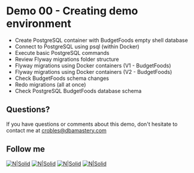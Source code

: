 # Demo 00 - Creating demo environment

* Create PostgreSQL container with BudgetFoods empty shell database
* Connect to PostgreSQL using psql (within Docker)
* Execute basic PostgreSQL commands
* Review Flyway migrations folder structure
* Flyway migrations using Docker containers (V1 - BudgetFoods)
* Flyway migrations using Docker containers (V2 - BudgetFoods)
* Check BudgetFoods schema changes
* Redo migrations (all at once)
* Check PostgreSQL BudgetFoods database schema

## Questions?
If you have questions or comments about this demo, don't hesitate to contact me at <crobles@dbamastery.com>

## Follow me
[![N|Solid](http://dbamastery.com/wp-content/uploads/2018/08/if_twitter_circle_color_107170.png)](https://twitter.com/dbamastery) [![N|Solid](http://dbamastery.com/wp-content/uploads/2018/08/if_github_circle_black_107161.png)](https://github.com/dbamaster) [![N|Solid](http://dbamastery.com/wp-content/uploads/2018/08/if_linkedin_circle_color_107178.png)](https://www.linkedin.com/in/croblesdba/) [![N|Solid](http://dbamastery.com/wp-content/uploads/2018/08/if_browser_1055104.png)](http://dbamastery.com/)